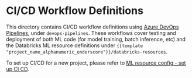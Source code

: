 # CI/CD Workflow Definitions
This directory contains CI/CD workflow definitions using [Azure DevOps Pipelines](https://azure.microsoft.com/en-gb/products/devops/pipelines/),
under ``devops-pipelines``. These workflows cover testing and deployment of both ML code (for model training, batch inference, etc) and the 
Databricks ML resource definitions under ``{{template "project_name_alphanumeric_underscore"}}/databricks-resources``. 

To set up CI/CD for a new project,
please refer to [ML resource config - set up CI CD](../../{{.project_name_alphanumeric_underscore}}/databricks-resources/README.md#set-up-ci-and-cd).
